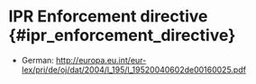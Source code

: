 # IPR Enforcement directive {#ipr_enforcement_directive}

-   German:
    <http://europa.eu.int/eur-lex/pri/de/oj/dat/2004/l_195/l_19520040602de00160025.pdf>
